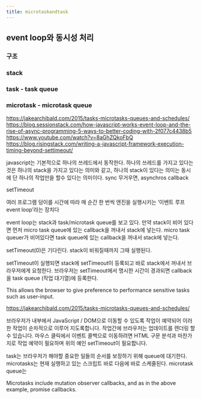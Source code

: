 ```yaml
---
title: microtaskandtask
---
```

## event loop와 동시성 처리
### 구조
### stack
### task - task queue
### microtask - microtask queue




https://jakearchibald.com/2015/tasks-microtasks-queues-and-schedules/
https://blog.sessionstack.com/how-javascript-works-event-loop-and-the-rise-of-async-programming-5-ways-to-better-coding-with-2f077c4438b5
https://www.youtube.com/watch?v=8aGhZQkoFbQ
https://blog.risingstack.com/writing-a-javascript-framework-execution-timing-beyond-settimeout/


javascript는 기본적으로 하나의 쓰레드에서 동작한다. 하나의 쓰레드를 가지고 있다는 것은 하나의 stack을 가지고 있다는 의미와 같고, 하나의 stack이 있다는 의미는 동시에 단 하나의 작업만을 할수 있다는 의미이다.
sync 무거우면, asynchros callback



setTimeout

여러 프로그램 덩이를 시간에 따라 매 순간 한 번씩 엔진을 실행시키는 ‘이벤트 루프event loop’라는 장치다

event loop는 stack과 task/microtask queue를 보고 있다.
만약 stack이 비어 있다면 
먼저 micro task queue에 있는 callback을 꺼내서 stack에 넣는다.
micro task queuer가 비어있다면 
task queue에 있는 callback을 꺼내서 stack에 넣는다.

setTimeout(0)은 기다린다. stack이 비워질때까지 그때 실행된다.

setTimeout이 실행되면 stack에 setTimeout이 등록되고 바로 stack에서 꺼내서 브라우저에게 요청한다.
브라우저는 setTimeout에서 명시한 시간이 경과되면 callback을 task queue (작업 대기열)에 등록한다.



This allows the browser to give preference to performance sensitive tasks such as user-input. 

https://jakearchibald.com/2015/tasks-microtasks-queues-and-schedules/


브라우저가 내부에서 JavaScript / DOM으로 이동할 수 있도록 작업이 예약되어 이러한 작업이 순차적으로 이루어 지도록합니다. 작업간에 브라우저는 업데이트를 렌더링 할 수 있습니다. 마우스 클릭에서 이벤트 콜백으로 이동하려면 HTML 구문 분석과 마찬가지로 작업 예약이 필요하며 위의 예인 setTimeout이 필요합니다.

task는 브라우저가 해야할 중요한 일들의 순서를 보장하기 위해 queue에 대기한다.
microtasks는 현재 실행하고 있는 스크립트 바로 다음에 바로 스케줄된다.
microtask queue는 

Microtasks include mutation observer callbacks, and as in the above example, promise callbacks.

